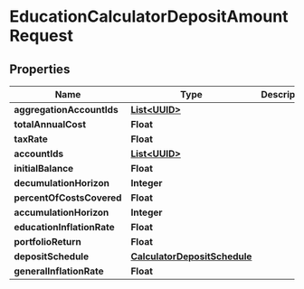 
# EducationCalculatorDepositAmountRequest

## Properties
Name | Type | Description | Notes
------------ | ------------- | ------------- | -------------
**aggregationAccountIds** | [**List&lt;UUID&gt;**](UUID.md) |  |  [optional]
**totalAnnualCost** | **Float** |  | 
**taxRate** | **Float** |  |  [optional]
**accountIds** | [**List&lt;UUID&gt;**](UUID.md) |  |  [optional]
**initialBalance** | **Float** |  |  [optional]
**decumulationHorizon** | **Integer** |  | 
**percentOfCostsCovered** | **Float** |  |  [optional]
**accumulationHorizon** | **Integer** |  | 
**educationInflationRate** | **Float** |  |  [optional]
**portfolioReturn** | **Float** |  | 
**depositSchedule** | [**CalculatorDepositSchedule**](CalculatorDepositSchedule.md) |  |  [optional]
**generalInflationRate** | **Float** |  |  [optional]



